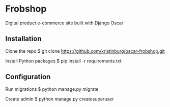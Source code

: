 # Frobshop

Digital product e-commerce site built with Django Oscar

## Installation

Clone the repo
$ git clone https://github.com/kristinburg/oscar-frobshop.git

Install Python packages
$ pip install -r requirements.txt

## Configuration

Run migrations
$ python manage.py migrate

Create admin
$ python manage.py createsuperuser
